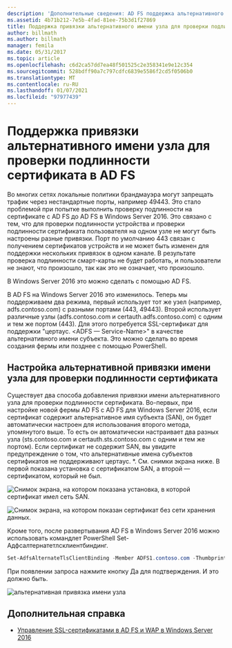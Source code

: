 ```yaml
---
description: 'Дополнительные сведения: AD FS поддержка альтернативного привязывания имени узла для проверки подлинности на сертификате'
ms.assetid: 4b71b212-7e5b-4fad-81ee-75b3d1f27869
title: Поддержка привязки альтернативного имени узла для проверки подлинности сертификата в AD FS
author: billmath
ms.author: billmath
manager: femila
ms.date: 05/31/2017
ms.topic: article
ms.openlocfilehash: c6d2ca57dd7ea48f501525c2e358341e9e12c354
ms.sourcegitcommit: 528bdff90a7c797cdfc6839e5586f2cd5f0506b0
ms.translationtype: MT
ms.contentlocale: ru-RU
ms.lasthandoff: 01/07/2021
ms.locfileid: "97977439"
---
```

# <a name="ad-fs-support-for-alternate-hostname-binding-for-certificate-authentication"></a>Поддержка привязки альтернативного имени узла для проверки подлинности сертификата в AD FS

Во многих сетях локальные политики брандмауэра могут запрещать трафик через нестандартные порты, например 49443. Это стало проблемой при попытке выполнить проверку подлинности на сертификате с AD FS до AD FS в Windows Server 2016. Это связано с тем, что для проверки подлинности устройства и проверки подлинности сертификата пользователя на одном узле не могут быть настроены разные привязки. Порт по умолчанию 443 связан с получением сертификатов устройств и не может быть изменен для поддержки нескольких привязок в одном канале. В результате проверка подлинности смарт-карты не будет работать, и пользователи не знают, что произошло, так как это не означает, что произошло.

В Windows Server 2016 это можно сделать с помощью AD FS.

В AD FS на Windows Server 2016 это изменилось. Теперь мы поддерживаем два режима, первый использует тот же узел (например, adfs.contoso.com) с разными портами (443, 49443). Второй использует различные узлы (adfs.contoso.com и certauth.adfs.contoso.com) с одним и тем же портом (443). Для этого потребуется SSL-сертификат для поддержки "цертаус. <ADFS — Service-Name>" в качестве альтернативного имени субъекта. Это можно сделать во время создания фермы или позднее с помощью PowerShell.

## <a name="how-to-configure-alternate-host-name-binding-for-certificate-authentication"></a>Настройка альтернативной привязки имени узла для проверки подлинности сертификата
Существует два способа добавления привязки имени альтернативного узла для проверки подлинности сертификата. Во-первых, при настройке новой фермы AD FS с AD FS для Windows Server 2016, если сертификат содержит альтернативное имя субъекта (SAN), он будет автоматически настроен для использования второго метода, упомянутого выше. То есть он автоматически настраивает два разных узла (sts.contoso.com и certauth.sts.contoso.com с одним и тем же портом). Если сертификат не содержит SAN, вы увидите предупреждение о том, что альтернативные имена субъектов сертификатов не поддерживают цертаус. *. См. снимки экрана ниже. В первой показана установка с сертификатом SAN, а второй — сертификатом, который не был.

![Снимок экрана, на котором показана установка, в которой сертификат имел сеть SAN.](media/AD-FS-support-for-alternate-hostname-binding-for-certificate-authentication/ADFS_CA_1.png)

![Снимок экрана, на котором показан сертификат без сети хранения данных.](media/AD-FS-support-for-alternate-hostname-binding-for-certificate-authentication/ADFS_CA_2.png)

Кроме того, после развертывания AD FS в Windows Server 2016 можно использовать командлет PowerShell Set-Адфсалтернатетлсклиентбиндинг.

```powershell
Set-AdfsAlternateTlsClientBinding -Member ADFS1.contoso.com -Thumbprint '<thumbprint of cert>'
```

При появлении запроса нажмите кнопку Да для подтверждения.  И это должно быть.

![альтернативная привязка имени узла](media/AD-FS-support-for-alternate-hostname-binding-for-certificate-authentication/ADFS_CA_3.png)

## <a name="additional-references"></a>Дополнительная справка

* [Управление SSL-сертификатами в AD FS и WAP в Windows Server 2016](./manage-ssl-certificates-ad-fs-wap.md)

